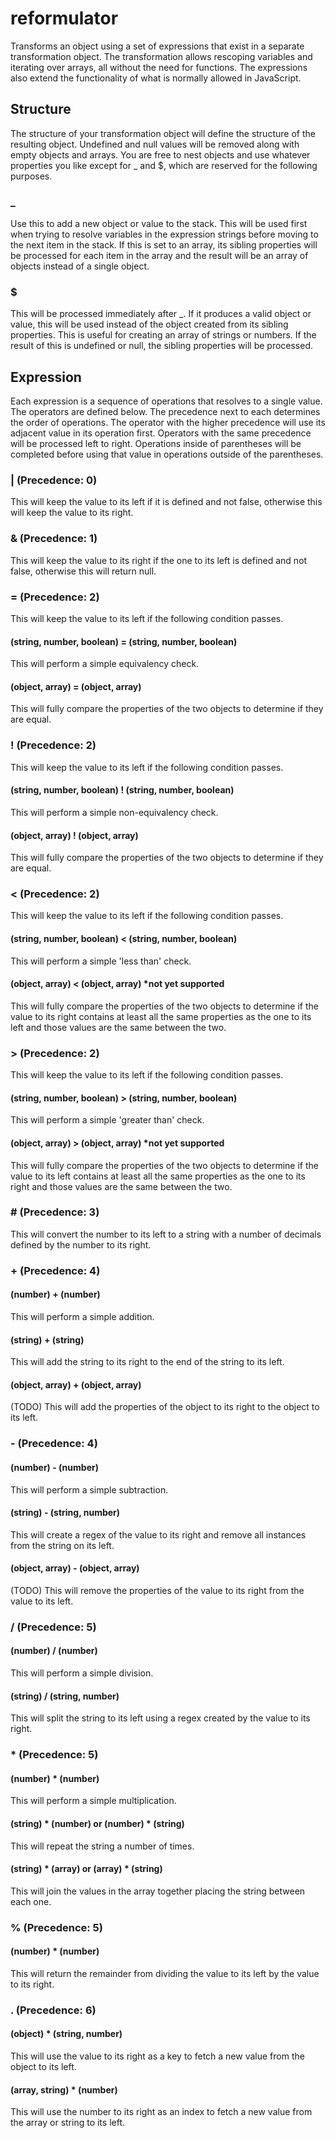 # reformulator
Transforms an object using a set of expressions that exist in a separate transformation object. The transformation allows rescoping variables and iterating over arrays, all without the need for functions. The expressions also extend the functionality of what is normally allowed in JavaScript.

## Structure
The structure of your transformation object will define the structure of the resulting object. Undefined and null values will be removed along with empty objects and arrays. You are free to nest objects and use whatever properties you like except for _ and $, which are reserved for the following purposes.

### _
Use this to add a new object or value to the stack. This will be used first when trying to resolve variables in the expression strings before moving to the next item in the stack. If this is set to an array, its sibling properties will be processed for each item in the array and the result will be an array of objects instead of a single object.

### $
This will be processed immediately after _. If it produces a valid object or value, this will be used instead of the object created from its sibling properties. This is useful for creating an array of strings or numbers. If the result of this is undefined or null, the sibling properties will be processed.

## Expression
Each expression is a sequence of operations that resolves to a single value. The operators are defined below. The precedence next to each determines the order of operations. The operator with the higher precedence will use its adjacent value in its operation first. Operators with the same precedence will be processed left to right. Operations inside of parentheses will be completed before using that value in operations outside of the parentheses.

### | (Precedence: 0)
This will keep the value to its left if it is defined and not false, otherwise this will keep the value to its right.

### & (Precedence: 1)
This will keep the value to its right if the one to its left is defined and not false, otherwise this will return null.

### = (Precedence: 2)
This will keep the value to its left if the following condition passes.
#### (string, number, boolean) = (string, number, boolean)
This will perform a simple equivalency check.
#### (object, array) = (object, array)
This will fully compare the properties of the two objects to determine if they are equal.

### ! (Precedence: 2)
This will keep the value to its left if the following condition passes.
#### (string, number, boolean) ! (string, number, boolean)
This will perform a simple non-equivalency check.
#### (object, array) ! (object, array)
This will fully compare the properties of the two objects to determine if they are equal.

### < (Precedence: 2)
This will keep the value to its left if the following condition passes.
#### (string, number, boolean) < (string, number, boolean)
This will perform a simple 'less than' check.
#### (object, array) < (object, array) *not yet supported
This will fully compare the properties of the two objects to determine if the value to its right contains at least all the same properties as the one to its left and those values are the same between the two.

### > (Precedence: 2)
This will keep the value to its left if the following condition passes.
#### (string, number, boolean) > (string, number, boolean)
This will perform a simple 'greater than' check.
#### (object, array) > (object, array) *not yet supported
This will fully compare the properties of the two objects to determine if the value to its left contains at least all the same properties as the one to its right and those values are the same between the two.

### # (Precedence: 3)
This will convert the number to its left to a string with a number of decimals defined by the number to its right.

### + (Precedence: 4)
#### (number) + (number)
This will perform a simple addition.
#### (string) + (string)
This will add the string to its right to the end of the string to its left.
#### (object, array) + (object, array)
(TODO) This will add the properties of the object to its right to the object to its left.

### - (Precedence: 4)
#### (number) - (number)
This will perform a simple subtraction.
#### (string) - (string, number)
This will create a regex of the value to its right and remove all instances from the string on its left.
#### (object, array) - (object, array)
(TODO) This will remove the properties of the value to its right from the value to its left.

### / (Precedence: 5)
#### (number) / (number)
This will perform a simple division.
#### (string) / (string, number)
This will split the string to its left using a regex created by the value to its right.

### * (Precedence: 5)
#### (number) * (number)
This will perform a simple multiplication.
#### (string) * (number) or (number) * (string)
This will repeat the string a number of times.
#### (string) * (array) or (array) * (string)
This will join the values in the array together placing the string between each one.

### % (Precedence: 5)
#### (number) * (number)
This will return the remainder from dividing the value to its left by the value to its right.

### . (Precedence: 6)
#### (object) * (string, number)
This will use the value to its right as a key to fetch a new value from the object to its left.
#### (array, string) * (number)
This will use the number to its right as an index to fetch a new value from the array or string to its left.
